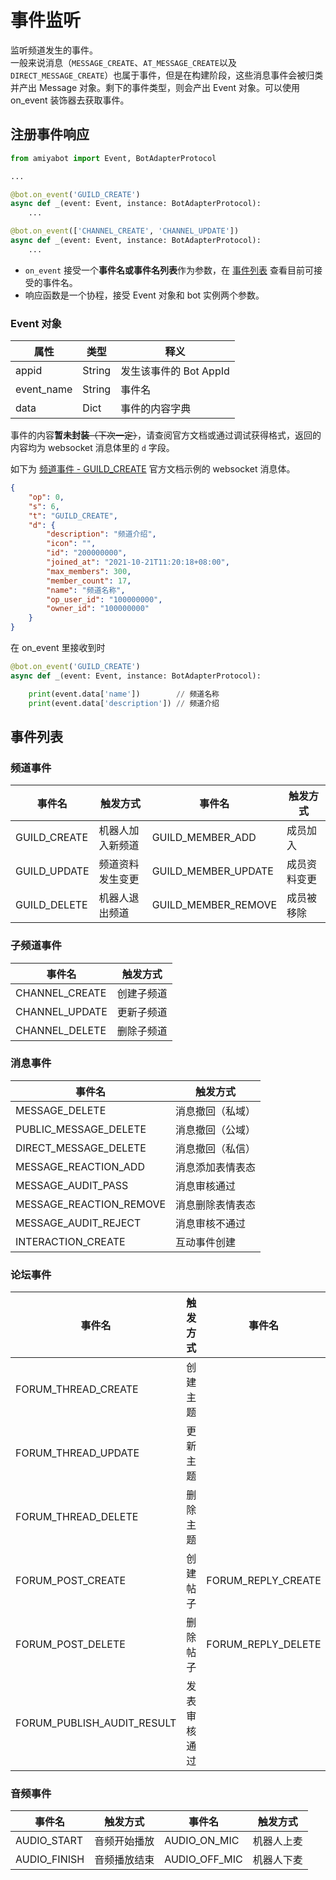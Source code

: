 # 事件监听

监听频道发生的事件。<br>
一般来说消息（`MESSAGE_CREATE`、`AT_MESSAGE_CREATE`以及`DIRECT_MESSAGE_CREATE`）也属于事件，但是在构建阶段，这些消息事件会被归类并产出
Message 对象。剩下的事件类型，则会产出
Event 对象。可以使用 on_event 装饰器去获取事件。

## 注册事件响应

```python
from amiyabot import Event, BotAdapterProtocol

...

@bot.on_event('GUILD_CREATE')
async def _(event: Event, instance: BotAdapterProtocol):
    ...

@bot.on_event(['CHANNEL_CREATE', 'CHANNEL_UPDATE'])
async def _(event: Event, instance: BotAdapterProtocol):
    ...
```

- `on_event` 接受一个**事件名或事件名列表**作为参数，在 [事件列表](#事件列表) 查看目前可接受的事件名。
- 响应函数是一个协程，接受 Event 对象和 bot 实例两个参数。

### Event 对象

| 属性         | 类型     | 释义               |
|------------|--------|------------------|
| appid      | String | 发生该事件的 Bot AppId |
| event_name | String | 事件名              |
| data       | Dict   | 事件的内容字典          |

事件的内容**暂未封装**~~（下次一定）~~，请查阅官方文档或通过调试获得格式，返回的内容均为 websocket 消息体里的 `d` 字段。

如下为 [频道事件 - GUILD_CREATE](https://bot.q.qq.com/wiki/develop/api/gateway/guild.html#guild-create) 官方文档示例的
websocket 消息体。

```json
{
    "op": 0,
    "s": 6,
    "t": "GUILD_CREATE",
    "d": {
        "description": "频道介绍",
        "icon": "",
        "id": "200000000",
        "joined_at": "2021-10-21T11:20:18+08:00",
        "max_members": 300,
        "member_count": 17,
        "name": "频道名称",
        "op_user_id": "100000000",
        "owner_id": "100000000"
    }
}
```

在 on_event 里接收到时

```python
@bot.on_event('GUILD_CREATE')
async def _(event: Event, instance: BotAdapterProtocol):

    print(event.data['name'])        // 频道名称
    print(event.data['description']) // 频道介绍
```

## 事件列表

### 频道事件

| 事件名                 | 触发方式     | 事件名                        | 触发方式     |
|---------------------|----------|----------------------------|----------|
| GUILD_CREATE        | 机器人加入新频道 | GUILD_MEMBER_ADD           | 成员加入     |
| GUILD_UPDATE        | 频道资料发生变更 | GUILD_MEMBER_UPDATE        | 成员资料变更   |
| GUILD_DELETE        | 机器人退出频道  | GUILD_MEMBER_REMOVE        | 成员被移除    |

### 子频道事件

| 事件名                 | 触发方式     |
|---------------------|----------|
| CHANNEL_CREATE      | 创建子频道    |
| CHANNEL_UPDATE      | 更新子频道    |
| CHANNEL_DELETE      | 删除子频道    |

### 消息事件

| 事件名                     | 触发方式     |
|-------------------------|----------|
| MESSAGE_DELETE          | 消息撤回（私域） |
| PUBLIC_MESSAGE_DELETE   | 消息撤回（公域） |
| DIRECT_MESSAGE_DELETE   | 消息撤回（私信） |
| MESSAGE_REACTION_ADD    | 消息添加表情表态 |
| MESSAGE_AUDIT_PASS      | 消息审核通过   |
| MESSAGE_REACTION_REMOVE | 消息删除表情表态 |
| MESSAGE_AUDIT_REJECT    | 消息审核不通过  |
| INTERACTION_CREATE      | 互动事件创建   |

### 论坛事件

| 事件名                        | 触发方式   | 事件名                | 触发方式 |
|----------------------------|--------|--------------------|------|
| FORUM_THREAD_CREATE        | 创建主题   |                    |      |
| FORUM_THREAD_UPDATE        | 更新主题   |                    |      |
| FORUM_THREAD_DELETE        | 删除主题   |                    |      |
| FORUM_POST_CREATE          | 创建帖子   | FORUM_REPLY_CREATE | 回复评论 |
| FORUM_POST_DELETE          | 删除帖子   | FORUM_REPLY_DELETE | 删除评论 |
| FORUM_PUBLISH_AUDIT_RESULT | 发表审核通过 |                    |      |

### 音频事件

| 事件名                 | 触发方式   | 事件名                        | 触发方式  |
|---------------------|--------|----------------------------|-------|
| AUDIO_START         | 音频开始播放 | AUDIO_ON_MIC               | 机器人上麦 |
| AUDIO_FINISH        | 音频播放结束 | AUDIO_OFF_MIC              | 机器人下麦 |
